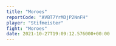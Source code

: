 ```yaml
---
title: "Moroes"
reportCode: "AVBT7YrMDjP2NnFH"
player: "Stifmeister"
fight: "Moroes"
date: 2021-10-27T19:09:12.576000+00:00
---
```

